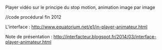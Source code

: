 Player vidéo sur le principe du stop motion, animation image par image

//code procédural fin 2012

L'interface : http://www.equatorium.net/e1/in-player-animateur.html

Note de présentation : http://interfacteur.blogspot.fr/2014/03/interface-player-animateur.html
